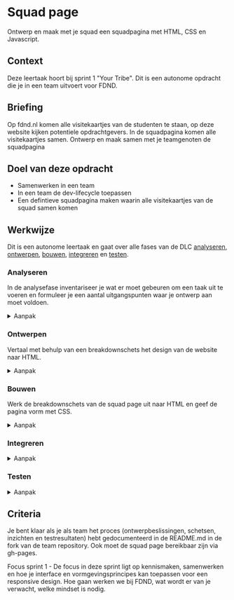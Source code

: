 # Squad page

Ontwerp en maak met je squad een squadpagina met HTML, CSS en Javascript.

## Context

Deze leertaak hoort bij sprint 1 "Your Tribe". Dit is een autonome opdracht die je in een team uitvoert voor FDND.

## Briefing
Op fdnd.nl komen alle visitekaartjes van de studenten te staan, op deze website kijken potentiele opdrachtgevers. In de squadpagina komen alle visitekaartjes samen. Ontwerp en maak samen met je teamgenoten de squadpagina

## Doel van deze opdracht

* Samenwerken in een team
* In een team de dev-lifecycle toepassen 
* Een defintieve squadpagina maken waarin alle visitekaartjes van de squad samen komen

## Werkwijze
Dit is een autonome leertaak en gaat over alle fases van de DLC [analyseren](#analyseren), [ontwerpen](#ontwerpen), [bouwen](#bouwen), [integreren](#integreren) en [testen](#testen).

### Analyseren
In de analysefase inventariseer je wat er moet gebeuren om een taak uit te voeren en formuleer je een aantal uitgangspunten waar je ontwerp aan moet voldoen.

<details>
<summary>Aanpak</summary>

1. Lees de instructies van deze leertaak zorgvuldig door
2. Bekijk de verschillende fases van de Development Lifecycle en wat je per stap gaat doen
3. Bespreek met jouw team wat je aan werk verwacht en verdeel het werk. Tip: gebruik hiervoor issues op GitHub

#### Materiaal analysefase

- [Mastering Issues](https://guides.github.com/features/issues/)
</details>

### Ontwerpen
Vertaal met behulp van een breakdownschets het design van de website naar HTML. 

<details>
<summary>Aanpak</summary>

* Maak een abstracte schets van het ontwerp van de squad page. schets hierbij de verschillende sections (hoofdstukken) van de pagina.
* Maak vervolgens per section een breakdownschets van elemnten van de betreffende section
* Bedenk voor elke breakdownschets welke HTML elementen van toepassingen zijn om de schets uit te kunnen werken in HTML
* Verwerk de HTML elementen in de schets, met verwijzingen naar de betreffende section
 

#### Materiaal ontwerpfase

- Breakdownschets:  
![Breakdownschets](breakdownschets.jpeg "Breakdownschets")
 
- [HTML element reference](https://developer.mozilla.org/en-US/docs/Web/HTML/Element)
- [How to section your HTML](https://css-tricks.com/how-to-section-your-html/)

</details>

### Bouwen
Werk de breakdownschets van de squad page uit naar HTML en geef de pagina vorm met CSS.

<details>
<summary>Aanpak</summary>

1. Werk de pagina uit in HTML
2. Geef de pagina vorm met CSS

#### Materiaal bouwfase

- [HTML element reference](https://developer.mozilla.org/en-US/docs/Web/HTML/Element)
- [How to section your HTML](https://css-tricks.com/how-to-section-your-html/)
- [What the Flexbox clips](https://flexbox.io/)
- [FlexBox Froggy](https://flexbox.io/)
- [A guide to Flexbox](https://css-tricks.com/snippets/css/a-guide-to-flexbox/)
- [Making Modern Layouts with CSS Grid | Grid Basics](https://youtu.be/br-0i3U1VCA)
- [CSS Grid Garden](https://cssgridgarden.com/)
- [Learn how to use CSS Media Queries in less than 5 minutes](https://youtu.be/2KL-z9A56SQ)

</details>

### Integreren
<details>
<summary>Aanpak</summary>

1. 'Push' jouw aanpassingen naar Github (en publiceer via Github pages) 

</details>


### Testen
<details>
<summary>Aanpak</summary>

1. Laat jouw visitekaartje aan iedereen zien
2. Noteer feedback
3. Ga terug naar de analysefase voor een volgende ronde verbeteringen

</details>

## Criteria

Je bent klaar als je als team het proces (ontwerpbeslissingen, schetsen, inzichten en testresultaten) hebt gedocumenteerd in de README.md in de fork van de team repository. Ook moet de squad page bereikbaar zijn via gh-pages.

Focus sprint 1 - De focus in deze sprint ligt op kennismaken, samenwerken en hoe je interface en vormgevingsprincipes kan toepassen voor een responsive design. Hoe gaan werken we bij FDND, wat wordt er van je verwacht, welke mindset is nodig.



